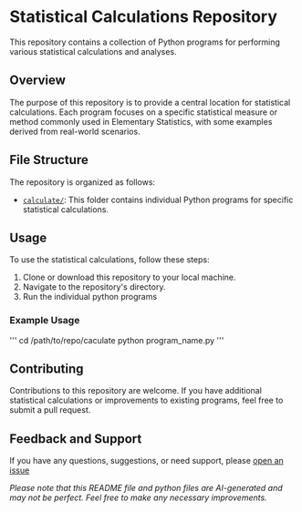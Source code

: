 # Statistical Calculations Repository

This repository contains a collection of Python programs for performing various statistical calculations and analyses.

## Overview

The purpose of this repository is to provide a central location for statistical calculations. Each program focuses on a specific statistical measure or method commonly used in Elementary Statistics, with some examples derived from real-world scenarios.

## File Structure

The repository is organized as follows:

- [`calculate/`](https://github.com/pherogoo/statistics/tree/main/calculate): This folder contains individual Python programs for specific statistical calculations.

## Usage

To use the statistical calculations, follow these steps:

1. Clone or download this repository to your local machine.
2. Navigate to the repository's directory.
3. Run the individual python programs

### Example Usage

'''
cd /path/to/repo/caculate
python program_name.py
'''

## Contributing

Contributions to this repository are welcome. If you have additional statistical calculations or improvements to existing programs, feel free to submit a pull request.

## Feedback and Support

If you have any questions, suggestions, or need support, please [open an issue](https://github.com/pherogoo/statistics/issues)

*Please note that this README file and python files are AI-generated and may not be perfect. Feel free to make any necessary improvements.*
